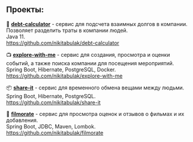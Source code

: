 ## Проекты:

:money_with_wings: <u>**debt-calculator**</u> - сервис для подсчета взаимных долгов в компании. Позволяет разделить траты в компании людей.<br />
Java 11.<br />
https://github.com/nikitabulak/debt-calculator

:tv: <u>**explore-with-me**</u> - сервис для создания, просмотра и оценки событий, а также поиска компании для посещения мероприятий.<br />
Spring Boot, Hibernate, PostgreSQL, Docker.<br />
https://github.com/nikitabulak/explore-with-me

:package: <u>**share-it**</u> - сервис для временного обмена вещами между людьми.<br />
Spring Boot, Hibernate, PostgreSQL.<br />
https://github.com/nikitabulak/share-it

:eyes: <u>**filmorate**</u> - сервис для просмотра оценок и отзывов о фильмах и их добавления.<br />
Spring Boot, JDBC, Maven, Lombok.<br />
https://github.com/nikitabulak/filmorate